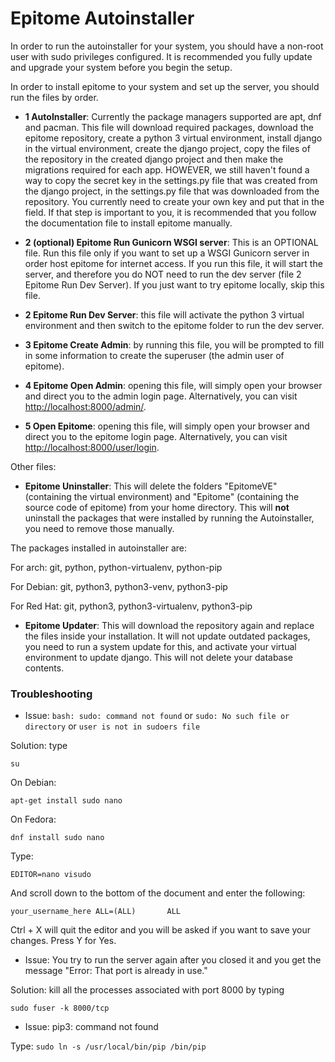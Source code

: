 # Epitome Autoinstaller

In order to run the autoinstaller for your system, you should have a non-root user with sudo privileges configured. It is recommended you fully update and upgrade your system before you begin the setup.

In order to install epitome to your system and set up the server, you should run the files by order.

* **1 AutoInstaller**: Currently the package managers supported are apt, dnf and pacman. This file will download required packages, download the epitome repository, create a python 3 virtual environment, install django in the virtual environment, create the django project, copy the files of the repository in the created django project and then make the migrations required for each app. HOWEVER, we still haven't found a way to copy the secret key in the settings.py file that was created from the django project, in the settings.py file that was downloaded from the repository. You currently need to create your own key and put that in the field. If that step is important to you, it is recommended that you follow the documentation file to install epitome manually.

* **2 (optional) Epitome Run Gunicorn WSGI server**: This is an OPTIONAL file. Run this file only if you want to set up a WSGI Gunicorn server in order host epitome for internet access. If you run this file, it will start the server, and therefore you do NOT need to run the dev server (file 2 Epitome Run Dev Server). If you just want to try epitome locally, skip this file.

* **2 Epitome Run Dev Server**: this file will activate the python 3 virtual environment and then switch to the epitome folder to run the dev server.

* **3 Epitome Create Admin**: by running this file, you will be prompted to fill in some information to create the superuser (the admin user of epitome).

* **4 Epitome Open Admin**: opening this file, will simply open your browser and direct you to the admin login page. Alternatively, you can visit <http://localhost:8000/admin/>.

* **5 Open Epitome**: opening this file, will simply open your browser and direct you to the epitome login page. Alternatively, you can visit <http://localhost:8000/user/login>.

Other files:
* **Epitome Uninstaller**: This will delete the folders "EpitomeVE" (containing the virtual environment) and "Epitome" (containing the source code of epitome) from your home directory. This will **not** uninstall the packages that were installed by running the Autoinstaller, you need to remove those manually.

The packages installed in autoinstaller are:

For arch: git, python, python-virtualenv, python-pip

For Debian: git, python3, python3-venv, python3-pip

For Red Hat: git, python3, python3-virtualenv, python3-pip

* **Epitome Updater**: This will download the repository again and replace the files inside your installation. It will not update outdated packages, you need to run a system update for this, and activate your virtual environment to update django. This will not delete your database contents.


### Troubleshooting

* Issue: `bash: sudo: command not found` or `sudo: No such file or directory` or `user is not in sudoers file`

Solution: type 

 `su`
 
 On Debian:

`apt-get install sudo nano`

On Fedora:

`dnf install sudo nano`

Type:

`EDITOR=nano visudo`

And scroll down to the bottom of the document and enter the following:

`your_username_here ALL=(ALL)       ALL`

Ctrl + X will quit the editor and you will be asked if you want to save your changes. Press Y for Yes.

* Issue: You try to run the server again after you closed it and you get the message "Error: That port is already in use."

Solution: kill all the processes associated with port 8000 by typing 

`sudo fuser -k 8000/tcp`


* Issue: pip3: command not found

Type: `sudo ln -s /usr/local/bin/pip /bin/pip`
